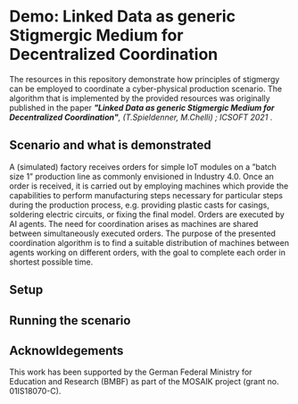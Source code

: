 # Demo: Linked Data as generic Stigmergic Medium for Decentralized Coordination

The resources in this repository demonstrate how principles of stigmergy can be employed to coordinate a cyber-physical production scenario.
The algorithm that is implemented by the provided resources was originally published in the paper _**"Linked Data as generic Stigmergic Medium for Decentralized
Coordination"**, (T.Spieldenner, M.Chelli) ; ICSOFT 2021_ .

## Scenario and what is demonstrated

A (simulated) factory receives orders for simple IoT modules on a ”batch size 1” production line as commonly envisioned in Industry 4.0. Once an order is received, it is carried out by employing machines which provide the capabilities to perform manufacturing steps necessary for particular steps during the production process, e.g. providing plastic casts for casings, soldering electric circuits, or fixing the final model. Orders are executed by AI agents. The need for coordination arises as machines are shared between
simultaneously executed orders. The purpose of the presented coordination algorithm is to find a suitable distribution of machines between agents working on different orders, with the goal to complete each order in shortest possible time.



## Setup

## Running the scenario

## Acknowldegements

This work has been supported by the German Federal Ministry for Education and Research (BMBF) as part of the MOSAIK project (grant no. 01IS18070-C).
